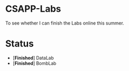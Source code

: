 # CSAPP-Labs
To see whether I can finish the Labs online this summer.

# Status
- [**Finished**] DataLab
- [**Finished**] BombLab 
